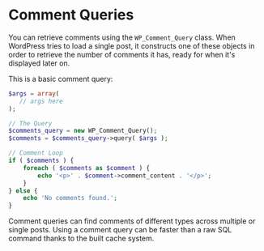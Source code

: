 # Comment Queries

You can retrieve comments using the `WP_Comment_Query` class. When WordPress tries to load a single post, it constructs one of these objects in order to retrieve the number of comments it has, ready for when it's displayed later on.

This is a basic comment query:

```php
$args = array(
   // args here
);

// The Query
$comments_query = new WP_Comment_Query();
$comments = $comments_query->query( $args );

// Comment Loop
if ( $comments ) {
    foreach ( $comments as $comment ) {
        echo '<p>' . $comment->comment_content . '</p>';
    }
} else {
    echo 'No comments found.';
}
```

Comment queries can find comments of different types across multiple or single posts. Using a comment query can be faster than a raw SQL command thanks to the built cache system.

